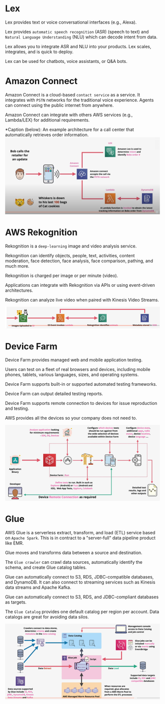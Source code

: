 # Lex

Lex provides text or voice conversational interfaces (e.g., Alexa).

Lex provides `automatic speech recognition` (ASR) (speech to text) and `Natural Language Understanding` (NLU) which can decode intent from data.

Lex allows you to integrate ASR and NLU into your products. Lex scales, integrates, and is quick to deploy.

Lex can be used for chatbots, voice assistants, or Q&A bots.

# Amazon Connect

Amazon Connect is a cloud-based `contact service` as a service. It integrates with `PSTN` networks for the traditional voice experience. Agents can connect using the public internet from anywhere.

Amazon Connect can integrate with others AWS services (e.g., Lambda/LEX) for additional requirements.

*Caption (below): An example architecture for a call center that automatically retrieves order information.
![Amazon Connect & Lex](../static/images/connect.png)

# AWS Rekognition

Rekognition is a `deep-learning` image and video analysis service.

Rekognition can identify objects, people, text, activities, content moderation, face detection, face analysis, face comparison, pathing, and much more.

Rekognition is charged per image or per minute (video).

Applications can integrate with Rekognition via APIs or using event-driven architectures.

Rekognition can analyze live video when paired with Kinesis Video Streams.

![Rekognition](../static/images/rekognition.png)

# Device Farm

Device Farm provides managed web and mobile application testing.

Users can test on a fleet of real browsers and devices, including mobile phones, tablets, various languages, sizes, and operating systems.

Device Farm supports built-in or supported automated testing frameworks.

Device Farm can output detailed testing reports.

Device Farm supports remote connection to devices for issue reproduction and testing.

AWS provides all the devices so your company does not need to.

![Device Farm](../static/images/devicefarm.png)

# Glue

AWS Glue is a serverless extract, transform, and load (ETL) service based on `Apache Spark`. This is in contract to a "server-full" data pipeline product like EMR.

Glue moves and transforms data between a source and destination.

The `Glue crawler` can crawl data sources, automatically identify the schema, and create Glue catalog tables.

Glue can automatically connect to S3, RDS, JDBC-compatible databases, and DynamoDB. It can also connect to streaming services such as Kinesis data streams and Apache Kafka.

Glue can automatically connect to S3, RDS, and JDBC-compliant databases as targets.

The `Glue Catalog` provides one default catalog per region per account. Data catalogs are great for avoiding data silos.

![Glue](../static/images/glue.png)